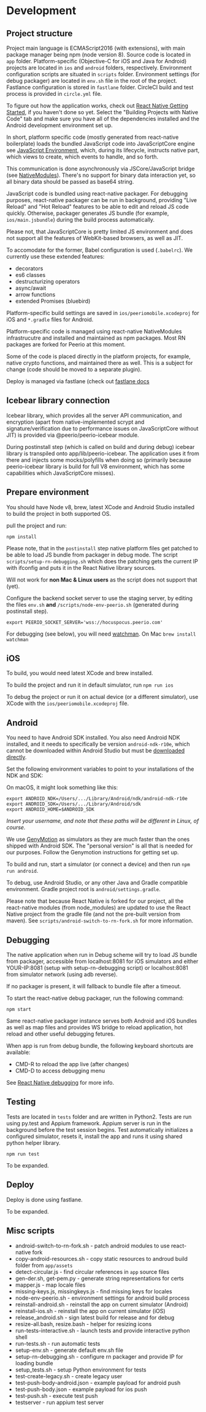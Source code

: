 # Development

## Project structure

Project main language is ECMAScript2016 (with extensions), with main package manager being npm (node version 8).
Source code is located in `app` folder.
Platform-specific (Objective-C for iOS and Java for Android) projects are located in `ios` and `android` folders, respectively.
Environment configuration scripts are situated in `scripts` folder.
Environment settings (for debug packager) are located in `env.sh` file in the root of the project.
Fastlance configuration is stored in `fastlane` folder.
CircleCI build and test process is provided in `circle.yml` file.

To figure out how the application works, check out [React Native Getting Started](https://facebook.github.io/react-native/docs/getting-started.html), if you haven't done so yet. Select the "Building Projects with Native Code" tab and make sure you have all of the dependencies installed and the Android development environment set up.

In short, platform specific code (mostly generated from react-native boilerplate) loads the bundled JavaScript code into JavaScriptCore engine see [JavaScript Environment](https://facebook.github.io/react-native/docs/javascript-environment.html), which, during its lifecycle, instructs native part, which views to create, which events to handle, and so forth.

This communication is done asynchronously via JSCore/JavaScript bridge (see [NativeModules](https://facebook.github.io/react-native/docs/native-modules-ios.html)). There's no support for binary data interaction yet, so all binary data should be passed as base64 string.

JavaScript code is bundled using react-native packager. For debugging purposes, react-native packager can be run in background, providing "Live Reload" and "Hot Reload" features to be able to edit and reload JS code quickly. Otherwise, packager generates JS bundle (for example, `ios/main.jsbundle`) during the build process automatically.

Please not, that JavaScriptCore is pretty limited JS environment and does not support all the features of WebKit-based browsers, as well as JIT.

To accomodate for the former, Babel configuration is used (`.babelrc`). We currently use these extended features:
* decorators
* es6 classes
* destructurizing operators
* async/await
* arrow functions
* extended Promises (bluebird)

Platform-specific build settings are saved in `ios/peeriomobile.xcodeproj` for iOS and `*.gradle` files for Android.

Platform-specific code is managed using react-native NativeModules infrastrucutre and installed and maintained as npm packages. Most RN packages are forked for Peerio at this moment.

Some of the code is placed directly in the platform projects, for example, native crypto functions, and maintained there as well. This is a subject for change (code should be moved to a separate plugin).

Deploy is managed via fastlane (check out [fastlane docs](https://docs.fastlane.tools/)

## Icebear library connection

Icebear library, which provides all the server API communication, and encryption (apart from native-implemented scrypt and signature/verification due to performance issues on JavaScriptCore without JIT) is provided via @peerio/peerio-icebear module.

During postinstall step (which is called on build and during debug) icebear library is transpiled onto app/lib/peerio-icebear. The application uses it from there and injects some mocks/polyfills when doing so (primarily because peerio-icebear library is build for full V8 environment, which has some capabilities which JavaScriptCore misses).

## Prepare environment

You should have Node v8, brew, latest XCode and Android Studio installed to build the project in both supported OS.

pull the project and run:

`npm install`

Please note, that in the `postinstall` step native platform files get patched to be able to load JS bundle from packager in debug mode. The script `scripts/setup-rn-debugging.sh` which does the patching gets the current IP with ifconfig and puts it in the React Native library sources.

Will not work for **non Mac & Linux users** as the script does not support that (yet).

Configure the backend socket server to use the staging server, by editing the files `env.sh` **and** `/scripts/node-env-peerio.sh` (generated during postinstall step).

```
export PEERIO_SOCKET_SERVER='wss://hocuspocus.peerio.com'
```

For debugging (see below), you will need [watchman](https://facebook.github.io/watchman/docs/install.html). On Mac `brew install watchman`

## iOS

To build, you would need latest XCode and brew installed.

To build the project and run it in default simulator, run `npm run ios`

To debug the project or run it on actual device (or a different simulator), use XCode with the `ios/peeriomobile.xcodeproj` file.

## Android

You need to have Android SDK installed. You also need Android NDK installed, and it needs to specifically be version `android-ndk-r10e`, which cannot be downloaded within Android Studio but must be [downloaded directly](https://developer.android.com/ndk/downloads/index.html). 

Set the following environment variables to point to your installations of the NDK and SDK: 

On macOS, it might look something like this:
```
export ANDROID_NDK=/Users/.../Library/Android/ndk/android-ndk-r10e
export ANDROID_SDK=/Users/.../Library/Android/sdk
export ANDROID_HOME=$ANDROID_SDK
```

*Insert your username, and note that these paths will be different in Linux, of course.*

We use [GenyMotion](https://www.genymotion.com/) as simulators as they are much faster than the ones shipped with Android SDK. The "personal version" is all that is needed for our purposes. Follow the Genymotion instructions for getting set up.

To build and run, start a simulator (or connect a device) and then run `npm run android`.

To debug, use Android Studio, or any other Java and Gradle compatible environment. Gradle project root is `android/settings.gradle`.

Please note that because React Native is forked for our project, all the react-native modules (from node_modules) are updated to use the React Native project from the gradle file (and not the pre-built version from maven). See `scripts/android-switch-to-rn-fork.sh` for more information.

## Debugging

The native application when run in Debug scheme will try to load JS bundle from packager, accessible from localhost:8081 for iOS simulators and either YOUR-IP:8081 (setup with setup-rn-debugging script) or localhost:8081 from simulator network (using adb reverse).

If no packager is present, it will fallback to bundle file after a timeout.

To start the react-native debug packager, run the following command:

`npm start`

Same react-native packager instance serves both Android and iOS bundles as well as map files and provides WS bridge to reload application, hot reload and other useful debugging fetures.

When app is run from debug bundle, the following keyboard shortcuts are available:
* CMD-R to reload the app live (after changes)
* CMD-D to access debugging menu

See [React Native debugging](https://facebook.github.io/react-native/docs/debugging.html) for more info.

## Testing

Tests are located in `tests` folder and are written in Python2.
Tests are run using py.test and Appium framework.
Appium server is run in the background before the test session begins.
Test automatically initializes a configured simulator, resets it, install the app and runs it using shared python helper library.

`npm run test`

To be expanded.

## Deploy

Deploy is done using fastlane.

To be expanded.

## Misc scripts
* android-switch-to-rn-fork.sh - patch android modules to use react-native fork
* copy-android-resources.sh - copy static resources to androud build folder from `app/assets`
* detect-circular.js - find circular references in `app` source files
* gen-der.sh, get-pem.py - generate string representations for certs
* mapper.js - map locale files
* missing-keys.js, missingkeys.js - find missing keys for locales
* node-env-peerio.sh - environment settings for android build process
* reinstall-android.sh - reinstall the app on current simulator (Android)
* reinstall-ios.sh - reinstall the app on current simulator (iOS)
* release_android.sh - sign latest build for release and for debug
* resize-all.bash, resize.bash - helper for resizing icons
* run-tests-interactive.sh - launch tests and provide interactive python shell
* run-tests.sh - run automatic tests
* setup-env.sh - generate default env.sh file
* setup-rn-debugging.sh - configure rn packager and provide IP for loading bundle
* setup_tests.sh - setup Python environment for tests
* test-create-legacy.sh - create legacy user
* test-push-body-android.json - example payload for android push
* test-push-body.json - example payload for ios push
* test-push.sh - execute test push
* testserver - run appium test server
